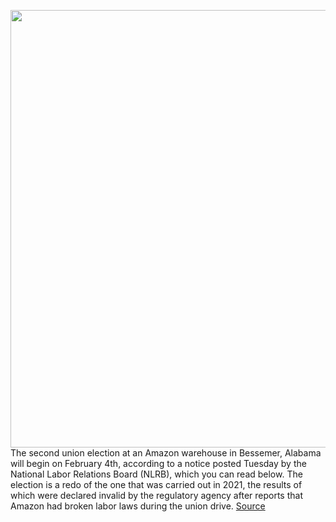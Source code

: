 <img src='https://cdn.vox-cdn.com/thumbor/c77Y2U11p4Q8c0OcZq_Lan_hV-8=/0x0:2040x1360/1200x800/filters:focal(857x517:1183x843)/cdn.vox-cdn.com/uploads/chorus_image/image/70375181/acastro_181114_1777_amazon_hq2_0001.0.jpg' width='700px' /><br/>
The second union election at an Amazon warehouse in Bessemer, Alabama will begin on February 4th, according to a notice posted Tuesday by the National Labor Relations Board (NLRB), which you can read below. The election is a redo of the one that was carried out in 2021, the results of which were declared invalid by the regulatory agency after reports that Amazon had broken labor laws during the union drive.
<a href='https://www.theverge.com/2022/1/11/22878457/amazon-bessemer-alabama-union-election-redo-february-fourth'> Source <a/>